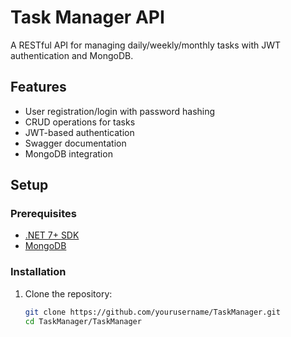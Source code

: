 # Task Manager API

A RESTful API for managing daily/weekly/monthly tasks with JWT authentication and MongoDB.

## Features
- User registration/login with password hashing
- CRUD operations for tasks
- JWT-based authentication
- Swagger documentation
- MongoDB integration

## Setup

### Prerequisites
- [.NET 7+ SDK](https://dotnet.microsoft.com/download)
- [MongoDB](https://www.mongodb.com/try/download/community)

### Installation
1. Clone the repository:
   ```bash
   git clone https://github.com/yourusername/TaskManager.git
   cd TaskManager/TaskManager
